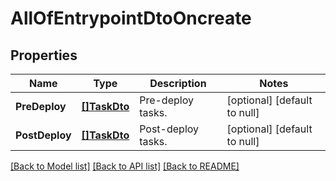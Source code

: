 # AllOfEntrypointDtoOncreate

## Properties
Name | Type | Description | Notes
------------ | ------------- | ------------- | -------------
**PreDeploy** | [**[]TaskDto**](TaskDto.md) | Pre-deploy tasks. | [optional] [default to null]
**PostDeploy** | [**[]TaskDto**](TaskDto.md) | Post-deploy tasks. | [optional] [default to null]

[[Back to Model list]](../README.md#documentation-for-models) [[Back to API list]](../README.md#documentation-for-api-endpoints) [[Back to README]](../README.md)

